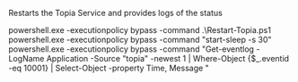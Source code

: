 Restarts the Topia Service and provides logs of the status


powershell.exe -executionpolicy bypass -command .\Restart-Topia.ps1
powershell.exe -executionpolicy bypass -command "start-sleep -s 30"
powershell.exe -executionpolicy bypass -command "Get-eventlog -LogName Application -Source "topia" -newest 1 | Where-Object {$_.eventid -eq 10001} | Select-Object -property Time, Message "